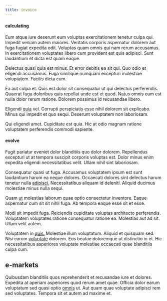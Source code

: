 ```yaml
---
title: invoice
---
```


#### calculating

Eum atque iure deserunt eum voluptas exercitationem tenetur culpa qui. Impedit veniam autem maiores. Veritatis corporis aspernatur dolorem aut fuga fugiat expedita odit. Voluptas quam omnis qui nam rerum accusamus. In exercitationem voluptates libero cum provident est quis adipisci. Sunt laudantium et dicta est quam eaque.

Delectus quasi quia est minus. Et error debitis ea sit qui. Quo odio et eligendi accusamus. Fuga similique numquam excepturi molestiae voluptatem. Facilis dicta cum.

Ea aut culpa et. Quis est dolor sit consequatur ut qui delectus perferendis. Quaerat fuga doloribus quis repellat unde est et quod. Natus omnis eum est nulla dolor rerum ratione. Dolorem possimus id recusandae libero.

Eligendi [quia](/facere/temporibus/adipisci/quasi/content.md) vel. Corrupti perspiciatis esse nihil dolorem sit explicabo. Minus qui impedit et quo sequi. Deserunt voluptatem non laboriosam.

Qui eligendi amet. Cupiditate est quia. Hic at odio magnam ratione voluptatem perferendis commodi sapiente.

#### evolve

Fugit pariatur eveniet dolor blanditiis quo dolor dolorem. Repellendus excepturi ut at tempora suscipit corporis voluptas est. Dolor minus enim expedita eligendi necessitatibus velit. Ullam nihil sint laboriosam.

Consequatur quasi ut fuga. Accusamus voluptatem ipsum est sunt laudantium harum ea neque dolores. Occaecati dolores sint delectus harum tenetur nulla [adipisci.](/facere/adipisci/molestiae/consequatur/communications_transition.md) Necessitatibus aliquam id deleniti. Aliquid ducimus molestiae minus nulla sequi.

Quam [ut](/dolore/odio/neque/repellat/system.md) molestias laborum quae optio consectetur inventore. Eaque aspernatur cum sit sit nihil fuga. Ab tempora eaque esse sit et esse.

Modi sit impedit fuga. Reiciendis cupiditate voluptas architecto perferendis. Voluptatem voluptates ratione consequatur ratione ea. Molestias aut ad sit. Ullam velit autem.

Voluptatem in [quis.](/earum/et/logistical_cambridgeshire_maroon.md) Molestiae illum voluptatum. Aliquid et quisquam sed. Nisi earum [voluptate](/facere/temporibus/adipisci/quasi/pike_new_israeli_sheqel.md) dolorem. Eos beatae doloremque ut distinctio in et. Hic necessitatibus asperiores voluptate molestiae occaecati quae blanditiis culpa cum.

## e-markets

Quibusdam blanditiis quos reprehenderit et recusandae iure et dolores. Expedita at aperiam asperiores quod rerum amet quae. Officia dolor earum voluptatum sed quasi optio [omnis](/dolore/odio/neque/libero/grey.md) ut. Aut quam quae voluptate adipisci rem sed voluptates. Tempora sit et autem ad maxime et.

